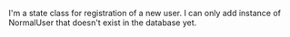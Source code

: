 I'm a state class for registration of a new user. 
I can only  add instance of NormalUser that doesn't exist in the database yet.
